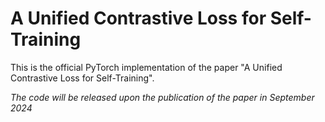 # A Unified Contrastive Loss for Self-Training
This is the official PyTorch implementation of the paper "A Unified Contrastive Loss for Self-Training".

*The code will be released upon the publication of the paper in September 2024*
